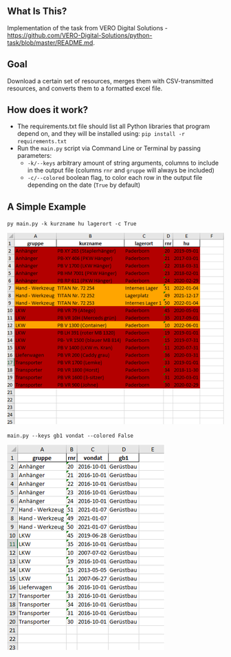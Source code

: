 ## What Is This?


Implementation of the task from VERO Digital Solutions - https://github.com/VERO-Digital-Solutions/python-task/blob/master/README.md.

## Goal


Download a certain set of resources, merges them with CSV-transmitted resources, and converts them to a formatted excel file.

## How does it work?


- The requirements.txt file should list all Python libraries that program depend on, and they will be installed using: `pip install -r requirements.txt`
- Run the `main.py` script via Command Line or Terminal by passing parameters:
  - `-k/--keys` arbitrary amount of string arguments, columns to include in the output file (columns `rnr` and `gruppe` will always be included)
  - `-c/--colored` boolean flag, to color each row in the output file depending on the date (`True` by default)


## A Simple Example


`py main.py -k kurzname hu lagerort -c True`

![image info](images/output.png)

`main.py --keys gb1 vondat --colored False`

![image info](images/output2.png)
